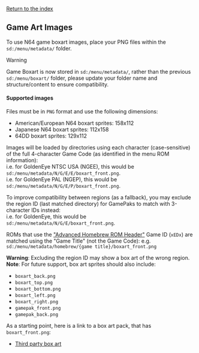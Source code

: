[Return to the index](./00_index.md)
## Game Art Images
To use N64 game boxart images, place your PNG files within the `sd:/menu/metadata/` folder.

> [!WARNING]
> Game Boxart is now stored in `sd:/menu/metadata/`, rather than the previous `sd:/menu/boxart/` folder, please update your folder name and structure/content to ensure compatibility.

#### Supported images
Files must be in `PNG` format and use the following dimensions:
* American/European N64 boxart sprites: 158x112
* Japanese N64 boxart sprites: 112x158
* 64DD boxart sprites: 129x112

Images will be loaded by directories using each character (case-sensitive) of the full 4-character Game Code (as identified in the menu ROM information):  
i.e. for GoldenEye NTSC USA (NGEE), this would be `sd:/menu/metadata/N/G/E/E/boxart_front.png`.  
i.e. for GoldenEye PAL (NGEP), this would be `sd:/menu/metadata/N/G/E/P/boxart_front.png`.

To improve compatibility between regions (as a fallback), you may exclude the region ID (last matched directory) for GamePaks to match with 3-character IDs instead:  
i.e. for GoldenEye, this would be `sd:/menu/metadata/N/G/E/boxart_front.png`.

ROMs that use the ["Advanced Homebrew ROM Header"](https://n64brew.dev/wiki/ROM_Header) Game ID (`xEDx`) are matched using the "Game Title" (not the Game Code):
e.g. `sd:/menu/metadata/homebrew/{game title}/boxart_front.png`

**Warning**: Excluding the region ID may show a box art of the wrong region.  
**Note**: For future support, box art sprites should also include:  
- `boxart_back.png`
- `boxart_top.png`
- `boxart_bottom.png`
- `boxart_left.png`
- `boxart_right.png`
- `gamepak_front.png`
- `gamepak_back.png`

As a starting point, here is a link to a box art pack, that has `boxart_front.png`:  
- [Third party box art](https://drive.google.com/file/d/1IpCmFqmGgGwKKmlRBxYObfFR9XywaC6n/view?usp=drive_link)
